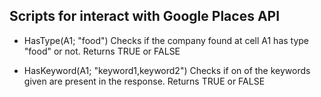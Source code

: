 ## Scripts for interact with Google Places API

- HasType(A1; "food")
Checks if the company found at cell A1 has type "food" or not. Returns TRUE or FALSE

- HasKeyword(A1; "keyword1,keyword2")
Checks if on of the keywords given are present in the response. Returns TRUE or FALSE
